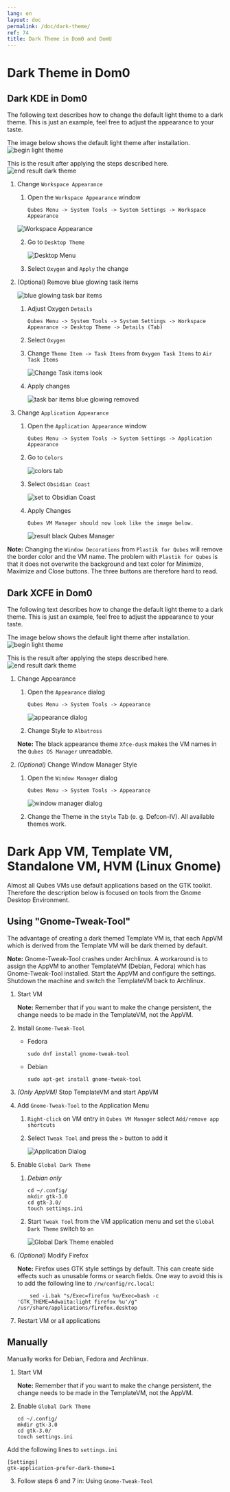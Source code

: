 ```yaml
---
lang: en
layout: doc
permalink: /doc/dark-theme/
ref: 74
title: Dark Theme in Dom0 and DomU
---
```


Dark Theme in Dom0
==================

Dark KDE in Dom0
----------------

The following text describes how to change the default light theme to a dark theme. This is just an example, feel free to adjust the appearance to your taste.

The image below shows the default light theme after installation.
![begin light theme](/attachment/wiki/Dark-Theme/kde-fresh-installed-standard.png)

This is the result after applying the steps described here.
![end result dark theme](/attachment/wiki/Dark-Theme/kde-end-result.png)

1. Change `Workspace Appearance`

   1. Open the `Workspace Appearance` window

      `Qubes Menu -> System Tools -> System Settings -> Workspace Appearance`

     ![Workspace Appearance](/attachment/wiki/Dark-Theme/kde-app-appearance-menu-style.png)

   2. Go to `Desktop Theme`

        ![Desktop Menu](/attachment/wiki/Dark-Theme/kde-appearance-settings-desktop-theme-oxygen.png)

   3. Select `Oxygen` and `Apply` the change

2. (Optional) Remove blue glowing task items

    ![blue glowing task bar items](/attachment/wiki/Dark-Theme/kde-taskbar-blue-glowing-border.png)

   1. Adjust Oxygen `Details`

      `Qubes Menu -> System Tools -> System Settings -> Workspace Appearance -> Desktop Theme -> Details (Tab)`

   2. Select `Oxygen`

   3. Change `Theme Item -> Task Items` from `Oxygen Task Items` to `Air Task Items`

        ![Change Task items look](/attachment/wiki/Dark-Theme/kde-desktop-theme-details.png)

   4. Apply changes

        ![task bar items blue glowing removed](/attachment/wiki/Dark-Theme/kde-taskbar-blue-glowing-removed.png)

3. Change `Application Appearance`

   1. Open the `Application Appearance` window

      `Qubes Menu -> System Tools -> System Settings -> Application Appearance`

   2. Go to `Colors`

        ![colors tab](/attachment/wiki/Dark-Theme/kde-app-appearance-menu-colors.png)

   3. Select `Obsidian Coast`

        ![set to Obsidian Coast](/attachment/wiki/Dark-Theme/kde-app-appearance-menu-colors-set.png)

   4. Apply Changes

      `Qubes VM Manager should now look like the image below.`

        ![result black Qubes Manager](/attachment/wiki/Dark-Theme/kde-black-qubes-manager.png)

**Note:** Changing the `Window Decorations` from `Plastik for Qubes` will remove the border color and the VM name. The problem with `Plastik for Qubes` is that it does not overwrite the background and text color for Minimize, Maximize and Close buttons. The three buttons are therefore hard to read.

Dark XCFE in Dom0
-----------------

The following text describes how to change the default light theme to a dark theme. This is just an example, feel free to adjust the appearance to your taste.

The image below shows the default light theme after installation.
![begin light theme](/attachment/wiki/Dark-Theme/xfce-fresh-installed.png)

This is the result after applying the steps described here.
![end result dark theme](/attachment/wiki/Dark-Theme/xfce-end-result.png)

1. Change Appearance

   1. Open the `Appearance` dialog

      `Qubes Menu -> System Tools -> Appearance`

        ![appearance dialog](/attachment/wiki/Dark-Theme/xfce-appearance-dialog.png)

   2. Change Style to `Albatross`

    **Note:** The black appearance theme `Xfce-dusk` makes the VM names in the `Qubes OS Manager` unreadable.

2. *(Optional)* Change Window Manager Style

   1. Open the `Window Manager` dialog

       `Qubes Menu -> System Tools -> Appearance`

        ![window manager dialog](/attachment/wiki/Dark-Theme/xfce-window-manager-theme.png)

   2. Change the Theme in the `Style` Tab (e. g. Defcon-IV). All available themes work.

Dark App VM, Template VM, Standalone VM, HVM (Linux Gnome)
==========================================================

Almost all Qubes VMs use default applications based on the GTK toolkit. Therefore the description below is focused on tools from the Gnome Desktop Environment.

Using "Gnome-Tweak-Tool"
------------------------

The advantage of creating a dark themed Template VM is, that each AppVM which is derived from the Template VM will be dark themed by default.

**Note:** Gnome-Tweak-Tool crashes under Archlinux. A workaround is to assign the AppVM to another TemplateVM (Debian, Fedora) which has Gnome-Tweak-Tool installed. Start the AppVM and configure the settings. Shutdown the machine and switch the TemplateVM back to Archlinux.

1. Start VM

    **Note:** Remember that if you want to make the change persistent, the change needs to be made in the TemplateVM, not the AppVM.

2. Install `Gnome-Tweak-Tool`

   - Fedora

        ```bash_session
        sudo dnf install gnome-tweak-tool
        ```

   - Debian

        ```bash_session
        sudo apt-get install gnome-tweak-tool
        ```

3. *(Only AppVM)* Stop TemplateVM and start AppVM

4. Add `Gnome-Tweak-Tool` to the Application Menu

   1. `Right-click` on VM entry in `Qubes VM Manager` select `Add/remove app shortcuts`

   2. Select `Tweak Tool` and press the `>` button to add it

        ![Application Dialog](/attachment/wiki/Dark-Theme/dialog-add-gnome-tweak-tool.png)

5. Enable `Global Dark Theme`

   1. *Debian only*

        ```
        cd ~/.config/
        mkdir gtk-3.0
        cd gtk-3.0/
        touch settings.ini
        ```

   2. Start `Tweak Tool` from the VM application menu and set the `Global Dark Theme` switch to `on`

        ![Global Dark Theme enabled](/attachment/wiki/Dark-Theme/gnome-tweak-tool.png)

6. *(Optional)* Modify Firefox

    **Note:** Firefox uses GTK style settings by default. This can create side effects such as unusable forms or search fields. One way to avoid this is to add the following line to `/rw/config/rc.local`:

    ```
        sed -i.bak "s/Exec=firefox %u/Exec=bash -c 'GTK_THEME=Adwaita:light firefox %u'/g" /usr/share/applications/firefox.desktop
    ```

7. Restart VM or all applications

Manually
--------

Manually works for Debian, Fedora and Archlinux.

1. Start VM

    **Note:** Remember that if you want to make the change persistent, the change needs to be made in the TemplateVM, not the AppVM.

2. Enable `Global Dark Theme`

    ```
    cd ~/.config/
    mkdir gtk-3.0
    cd gtk-3.0/
    touch settings.ini
    ```

Add the following lines to `settings.ini`

```
[Settings]
gtk-application-prefer-dark-theme=1
```

3. Follow steps 6 and 7 in: Using `Gnome-Tweak-Tool`
